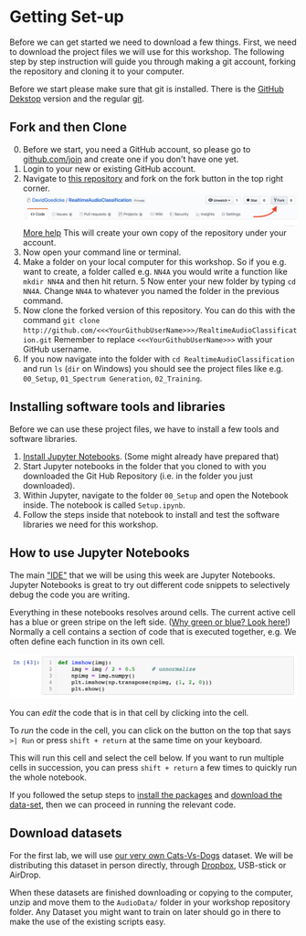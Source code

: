 # Getting Set-up
Before we can get started we need to download a few things. First, we need to download the project files we will use for this workshop. The following step by step instruction will guide you through making a git account, forking the repository and cloning it to your computer.

Before we start please make sure that git is installed. There is the [GitHub Dekstop](https://desktop.github.com) version and the regular [git](https://git-scm.com/book/en/v2/Getting-Started-Installing-Git).

## Fork and then Clone 
0. Before we start, you need a GitHub account, so please go to [github.com/join](https://github.com/join) and create one if you don't have one yet.
1. Login to your new or existing GitHub account.
2. Navigate to [this repository](https://github.com/FAR-Lab/Developing-and-Designing-Interactive-Devices/wiki/Forking-a-GitHub-project) and fork on the fork button in the top right corner. ![Fork](images/HowToFork.png) [More help](https://help.github.com/en/articles/fork-a-repo) This will create your own copy of the repository under your account. 
3. Now open your command line or terminal.
4. Make a folder on your local computer for this workshop. So if you e.g. want to create, a folder called e.g. `NN4A` you would write a function like `mkdir NN4A` and then hit return.
5 Now enter your new folder by typing `cd NN4A`. Change `NN4A` to whatever you named the folder in the previous command.
6. Now clone the forked version of this repository. You can do this with the command ``git clone http://github.com/<<<YourGithubUserName>>>/RealtimeAudioClassification.git`` Remember to replace ``<<<YourGithubUserName>>>`` with your GitHub username. 
7. If you now navigate into the folder with ``cd RealtimeAudioClassification`` and run ``ls`` (``dir`` on Windows)  you should see the project files like e.g. `00_Setup`, `01_Spectrum Generation`, `02_Training`.



## Installing software tools and libraries
Before we can use these project files, we have to install a few tools and software libraries.

1. [Install Jupyter Notebooks](https://jupyter.readthedocs.io/en/latest/install.html). (Some might already have prepared that)
2. Start Jupyter notebooks in the folder that you cloned to with you downloaded the Git Hub Repository (i.e. in the folder you just downloaded).
3. Within Jupyter, navigate to the folder `00_Setup` and open the Notebook inside. The notebook is called `Setup.ipynb`. 
4. Follow the steps inside that notebook to install and test the software libraries we need for this workshop.


## How to use Jupyter Notebooks
The main ["IDE"](https://en.wikipedia.org/wiki/Integrated_development_environment) that we will be using this week are Jupyter Notebooks. Jupyter Notebooks is great to try out different code snippets to selectively debug the code you are writing.

Everything in these notebooks resolves around cells. The current active cell has a blue or green stripe on the left side. ([Why green or blue? Look here!](https://medium.com/ibm-data-science-experience/back-to-basics-jupyter-notebooks-dfcdc19c54bc)) Normally a cell contains a section of code that is executed together, e.g. We often define each function in its own cell.

![Example Image of how a cell looks like.](images/ExampleCell.png)

You can *edit* the code that is in that cell by clicking into the cell. 

To *run* the code in the cell, you can click on the button on the top that says ` >| Run` or press `shift + return` at the same time on your keyboard. 

This will run this cell and select the cell below. If you want to run multiple cells in succession, you can press `shift + return` a few times to quickly run the whole notebook.

If you followed the setup steps to [install the packages](https://github.com/DavidGoedicke/RealtimeAudioClassification/wiki/Lab-0.-Setting-up) and [download the data-set](https://github.com/DavidGoedicke/RealtimeAudioClassification/wiki/Lab-0.-Setting-up#download-datasets), then we can proceed in running the relevant code.


## Download datasets
For the first lab, we will use [our very own Cats-Vs-Dogs](Cats-Vs-Dogs) dataset. We will be distributing this dataset in person directly, through [Dropbox](https://www.dropbox.com/sh/pgy6tn4ugbfag0j/AADuiHrW-XgbwCDqiKUrMQ6Na?dl=0), USB-stick or AirDrop. 

When these datasets are finished downloading or copying to the computer, unzip and move them to the ``AudioData/`` folder in your workshop repository folder. Any Dataset you might want to train on later should go in there to make the use of the existing scripts easy. 

